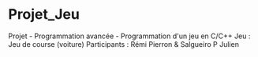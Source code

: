 # Projet_Jeu
Projet - Programmation avancée - Programmation d'un jeu en C/C++
Jeu : Jeu de course (voiture)
Participants : Rémi Pierron & Salgueiro P Julien
